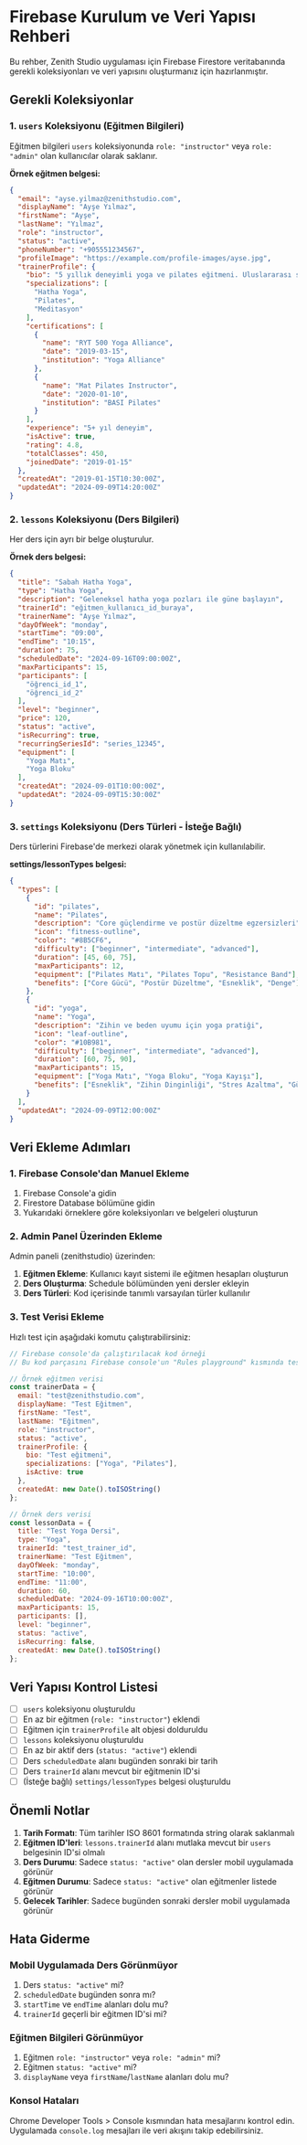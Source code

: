 # Firebase Kurulum ve Veri Yapısı Rehberi

Bu rehber, Zenith Studio uygulaması için Firebase Firestore veritabanında gerekli koleksiyonları ve veri yapısını oluşturmanız için hazırlanmıştır.

## Gerekli Koleksiyonlar

### 1. `users` Koleksiyonu (Eğitmen Bilgileri)

Eğitmen bilgileri `users` koleksiyonunda `role: "instructor"` veya `role: "admin"` olan kullanıcılar olarak saklanır.

**Örnek eğitmen belgesi:**

```json
{
  "email": "ayse.yilmaz@zenithstudio.com",
  "displayName": "Ayşe Yılmaz",
  "firstName": "Ayşe",
  "lastName": "Yılmaz",
  "role": "instructor",
  "status": "active",
  "phoneNumber": "+905551234567",
  "profileImage": "https://example.com/profile-images/ayse.jpg",
  "trainerProfile": {
    "bio": "5 yıllık deneyimli yoga ve pilates eğitmeni. Uluslararası sertifikalara sahip.",
    "specializations": [
      "Hatha Yoga",
      "Pilates",
      "Meditasyon"
    ],
    "certifications": [
      {
        "name": "RYT 500 Yoga Alliance",
        "date": "2019-03-15",
        "institution": "Yoga Alliance"
      },
      {
        "name": "Mat Pilates Instructor",
        "date": "2020-01-10",
        "institution": "BASI Pilates"
      }
    ],
    "experience": "5+ yıl deneyim",
    "isActive": true,
    "rating": 4.8,
    "totalClasses": 450,
    "joinedDate": "2019-01-15"
  },
  "createdAt": "2019-01-15T10:30:00Z",
  "updatedAt": "2024-09-09T14:20:00Z"
}
```

### 2. `lessons` Koleksiyonu (Ders Bilgileri)

Her ders için ayrı bir belge oluşturulur.

**Örnek ders belgesi:**

```json
{
  "title": "Sabah Hatha Yoga",
  "type": "Hatha Yoga",
  "description": "Geleneksel hatha yoga pozları ile güne başlayın",
  "trainerId": "eğitmen_kullanıcı_id_buraya",
  "trainerName": "Ayşe Yılmaz",
  "dayOfWeek": "monday",
  "startTime": "09:00",
  "endTime": "10:15",
  "duration": 75,
  "scheduledDate": "2024-09-16T09:00:00Z",
  "maxParticipants": 15,
  "participants": [
    "öğrenci_id_1",
    "öğrenci_id_2"
  ],
  "level": "beginner",
  "price": 120,
  "status": "active",
  "isRecurring": true,
  "recurringSeriesId": "series_12345",
  "equipment": [
    "Yoga Matı",
    "Yoga Bloku"
  ],
  "createdAt": "2024-09-01T10:00:00Z",
  "updatedAt": "2024-09-09T15:30:00Z"
}
```

### 3. `settings` Koleksiyonu (Ders Türleri - İsteğe Bağlı)

Ders türlerini Firebase'de merkezi olarak yönetmek için kullanılabilir.

**settings/lessonTypes belgesi:**

```json
{
  "types": [
    {
      "id": "pilates",
      "name": "Pilates",
      "description": "Core güçlendirme ve postür düzeltme egzersizleri",
      "icon": "fitness-outline",
      "color": "#8B5CF6",
      "difficulty": ["beginner", "intermediate", "advanced"],
      "duration": [45, 60, 75],
      "maxParticipants": 12,
      "equipment": ["Pilates Matı", "Pilates Topu", "Resistance Band"],
      "benefits": ["Core Gücü", "Postür Düzeltme", "Esneklik", "Denge"]
    },
    {
      "id": "yoga",
      "name": "Yoga",
      "description": "Zihin ve beden uyumu için yoga pratiği",
      "icon": "leaf-outline",
      "color": "#10B981",
      "difficulty": ["beginner", "intermediate", "advanced"],
      "duration": [60, 75, 90],
      "maxParticipants": 15,
      "equipment": ["Yoga Matı", "Yoga Bloku", "Yoga Kayışı"],
      "benefits": ["Esneklik", "Zihin Dinginliği", "Stres Azaltma", "Güç"]
    }
  ],
  "updatedAt": "2024-09-09T12:00:00Z"
}
```

## Veri Ekleme Adımları

### 1. Firebase Console'dan Manuel Ekleme

1. Firebase Console'a gidin
2. Firestore Database bölümüne gidin
3. Yukarıdaki örneklere göre koleksiyonları ve belgeleri oluşturun

### 2. Admin Panel Üzerinden Ekleme

Admin paneli (zenithstudio) üzerinden:

1. **Eğitmen Ekleme**: Kullanıcı kayıt sistemi ile eğitmen hesapları oluşturun
2. **Ders Oluşturma**: Schedule bölümünden yeni dersler ekleyin
3. **Ders Türleri**: Kod içerisinde tanımlı varsayılan türler kullanılır

### 3. Test Verisi Ekleme

Hızlı test için aşağıdaki komutu çalıştırabilirsiniz:

```javascript
// Firebase console'da çalıştırılacak kod örneği
// Bu kod parçasını Firebase console'un "Rules playground" kısmında test edebilirsiniz

// Örnek eğitmen verisi
const trainerData = {
  email: "test@zenithstudio.com",
  displayName: "Test Eğitmen",
  firstName: "Test",
  lastName: "Eğitmen",
  role: "instructor",
  status: "active",
  trainerProfile: {
    bio: "Test eğitmeni",
    specializations: ["Yoga", "Pilates"],
    isActive: true
  },
  createdAt: new Date().toISOString()
};

// Örnek ders verisi
const lessonData = {
  title: "Test Yoga Dersi",
  type: "Yoga",
  trainerId: "test_trainer_id",
  trainerName: "Test Eğitmen",
  dayOfWeek: "monday",
  startTime: "10:00",
  endTime: "11:00",
  duration: 60,
  scheduledDate: "2024-09-16T10:00:00Z",
  maxParticipants: 15,
  participants: [],
  level: "beginner",
  status: "active",
  isRecurring: false,
  createdAt: new Date().toISOString()
};
```

## Veri Yapısı Kontrol Listesi

- [ ] `users` koleksiyonu oluşturuldu
- [ ] En az bir eğitmen (`role: "instructor"`) eklendi
- [ ] Eğitmen için `trainerProfile` alt objesi dolduruldu
- [ ] `lessons` koleksiyonu oluşturuldu
- [ ] En az bir aktif ders (`status: "active"`) eklendi
- [ ] Ders `scheduledDate` alanı bugünden sonraki bir tarih
- [ ] Ders `trainerId` alanı mevcut bir eğitmenin ID'si
- [ ] (İsteğe bağlı) `settings/lessonTypes` belgesi oluşturuldu

## Önemli Notlar

1. **Tarih Formatı**: Tüm tarihler ISO 8601 formatında string olarak saklanmalı
2. **Eğitmen ID'leri**: `lessons.trainerId` alanı mutlaka mevcut bir `users` belgesinin ID'si olmalı
3. **Ders Durumu**: Sadece `status: "active"` olan dersler mobil uygulamada görünür
4. **Eğitmen Durumu**: Sadece `status: "active"` olan eğitmenler listede görünür
5. **Gelecek Tarihler**: Sadece bugünden sonraki dersler mobil uygulamada görünür

## Hata Giderme

### Mobil Uygulamada Ders Görünmüyor

1. Ders `status: "active"` mi?
2. `scheduledDate` bugünden sonra mı?
3. `startTime` ve `endTime` alanları dolu mu?
4. `trainerId` geçerli bir eğitmen ID'si mi?

### Eğitmen Bilgileri Görünmüyor

1. Eğitmen `role: "instructor"` veya `role: "admin"` mi?
2. Eğitmen `status: "active"` mi?
3. `displayName` veya `firstName`/`lastName` alanları dolu mu?

### Konsol Hataları

Chrome Developer Tools > Console kısmından hata mesajlarını kontrol edin.
Uygulamada `console.log` mesajları ile veri akışını takip edebilirsiniz.

